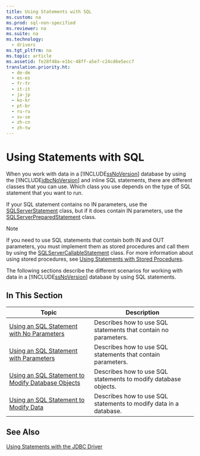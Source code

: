 ```yaml
---
title: Using Statements with SQL
ms.custom: na
ms.prod: sql-non-specified
ms.reviewer: na
ms.suite: na
ms.technology: 
  - drivers
ms.tgt_pltfrm: na
ms.topic: article
ms.assetid: fe28f48a-e1bc-48ff-a5e7-c24cd6e5ecc7
translation.priority.ht: 
  - de-de
  - es-es
  - fr-fr
  - it-it
  - ja-jp
  - ko-kr
  - pt-br
  - ru-ru
  - sv-se
  - zh-cn
  - zh-tw
---
```

# Using Statements with SQL
  When you work with data in a [!INCLUDE[ssNoVersion](../content/includes/ssNoVersion_md.md)] database by using the [!INCLUDE[jdbcNoVersion](../content/includes/jdbcNoVersion_md.md)] and inline SQL statements, there are different classes that you can use. Which class you use depends on the type of SQL statement that you want to run.  
  
 If your SQL statement contains no IN parameters, use the [SQLServerStatement](../content/SQLServerStatement-Class.md) class, but if it does contain IN parameters, use the [SQLServerPreparedStatement](../content/SQLServerPreparedStatement-Class.md) class.  
  
> [!NOTE]  
>  If you need to use SQL statements that contain both IN and OUT parameters, you must implement them as stored procedures and call them by using the [SQLServerCallableStatement](../content/SQLServerCallableStatement-Class.md) class. For more information about using stored procedures, see [Using Statements with Stored Procedures](../content/Using-Statements-with-Stored-Procedures.md).  
  
 The following sections describe the different scenarios for working with data in a [!INCLUDE[ssNoVersion](../content/includes/ssNoVersion_md.md)] database by using SQL statements.  
  
## In This Section  
  
|Topic|Description|  
|-----------|-----------------|  
|[Using an SQL Statement with No Parameters](../content/Using-an-SQL-Statement-with-No-Parameters.md)|Describes how to use SQL statements that contain no parameters.|  
|[Using an SQL Statement with Parameters](../content/Using-an-SQL-Statement-with-Parameters.md)|Describes how to use SQL statements that contain parameters.|  
|[Using an SQL Statement to Modify Database Objects](../content/Using-an-SQL-Statement-to-Modify-Database-Objects.md)|Describes how to use SQL statements to modify database objects.|  
|[Using an SQL Statement to Modify Data](../content/Using-an-SQL-Statement-to-Modify-Data.md)|Describes how to use SQL statements to modify data in a database.|  
  
## See Also  
 [Using Statements with the JDBC Driver](../content/Using-Statements-with-the-JDBC-Driver.md)  
  
  